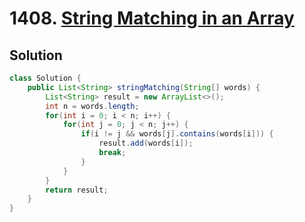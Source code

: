 # 1408. [String Matching in an Array](https://leetcode.com/problems/string-matching-in-an-array/description/?envType=daily-question&envId=2025-01-07)

## Solution

```java
class Solution {
    public List<String> stringMatching(String[] words) {
        List<String> result = new ArrayList<>();
        int n = words.length;
        for(int i = 0; i < n; i++) {
            for(int j = 0; j < n; j++) {
                if(i != j && words[j].contains(words[i])) {
                    result.add(words[i]);
                    break;
                }
            }
        }
        return result;
    }
}
```
